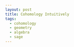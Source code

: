 ```yaml
---
layout: post
title: Cohomology Intuitively
tags:
  - cohomology
  - geometry
  - algebra
  - sage
---
```



